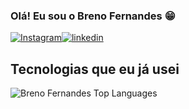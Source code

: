 
### Olá! Eu sou o Breno Fernandes 😁

[![Instagram](https://img.shields.io/badge/Instagram-E4405F?style=for-the-badge&logo=instagram&logoColor=white)](https://www.instagram.com/brenofrds_/)[![linkedin](https://img.shields.io/badge/LinkedIn-0077B5?style=for-the-badge&logo=linkedin&logoColor=white)](https://www.linkedin.com/in/breno-fernandes-594a34231/)


## Tecnologias que eu já usei


![Breno Fernandes Top Languages](https://github-readme-stats.vercel.app/api/top-langs/?username=Brenofrds&theme=dracula&show_icons=true&hide_border=false&layout=compact)

